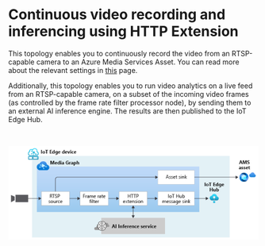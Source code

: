 # Continuous video recording and inferencing using HTTP Extension

This topology enables you to continuously record the video from an RTSP-capable camera to an Azure Media Services Asset. You can read more about the relevant settings in [this](https://github.com/Azure/live-video-analytics/blob/master/MediaGraph/topologies/cvr-asset/readme.md) page.

Additionally, this topology enables you to run video analytics on a live feed from an RTSP-capable camera, on a subset of the incoming video frames (as controlled by the frame rate filter processor node), by sending them to an external AI inference engine. The results are then published to the IoT Edge Hub.


<br>
<p align="center">
  <img src="./topology.png" title="Continuous video recording and inferencing using HTTP Extension"/>
</p>
<br>
